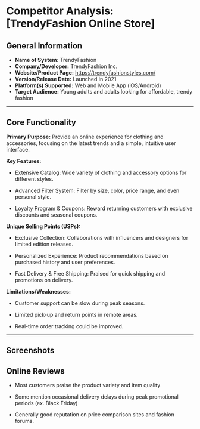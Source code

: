# Competitor Analysis: [TrendyFashion Online Store] 
## General Information 
- **Name of System:** TrendyFashion 
- **Company/Developer:** TrendyFashion Inc. 
- **Website/Product Page:** https://trendyfashionstyles.com/ 
- **Version/Release Date:** Launched in 2021 
- **Platform(s) Supported:** Web and Mobile App (iOS/Android)
- **Target Audience:** Young adults and adults looking for affordable, trendy fashion 

--- 
## Core Functionality 

**Primary Purpose:** Provide an online experience for clothing and accessories, focusing on the latest trends and a simple, intuitive user interface. 

**Key Features:** 
- Extensive Catalog: Wide variety of clothing and accessory options for different styles.

- Advanced Filter System: Filter by size, color, price range, and even personal style.

- Loyalty Program & Coupons: Reward returning customers with exclusive discounts and seasonal coupons. 

**Unique Selling Points (USPs):** 
-   Exclusive Collection: Collaborations with influencers and designers for limited edition releases.

-   Personalized Experience: Product recommendations based on purchased history and user preferences.

-   Fast Delivery & Free Shipping: Praised for quick shipping and promotions on delivery.

**Limitations/Weaknesses:** 

- Customer support can be slow during peak seasons.

- Limited pick-up and return points in remote areas.

- Real-time order tracking could be improved.

---

## Screenshots


## Online Reviews

- Most customers praise the product variety and item quality

- Some mention occasional delivery delays during peak promotional periods (ex. Black Friday)

- Generally good reputation on price comparison sites and fashion forums.